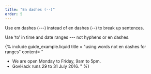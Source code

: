 ```yaml
---
title: "En dashes (--)"
order: 5
---
```


Use em dashes (---) instead of en dashes (--) to break up sentences.

Use ‘to’ in time and date ranges --- not hyphens or en dashes.

{% include guide_example.liquid
  title = "using words not en dashes for ranges"
  content= "
- We are open Monday to Friday, 9am to 5pm.
- GovHack runs 29 to 31 July 2016.
"
%}
